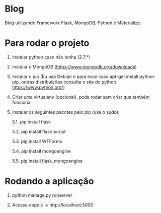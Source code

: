 # Blog
Blog utilizando Framework Flask, MongoDB, Python e Materialize.

# Para rodar o projeto

1. Instalar python caso não tenha (2.7.*)

2. Instalar o MongoDB (https://www.mongodb.org/downloads)

3. Instalar o pip (Eu uso Debian e para esse caso apt-get install python-pip, outras distribuições consulte o site do python https://www.python.org/)

4. Criar uma virtualenv (opcional), pode rodar sem criar que também funciona.

5. Instalar os seguintes pacotes pelo pip (use o sudo):

    5.1. pip install flask

    5.2. pip install flask-script

    5.3. pip install WTForms

    5.4. pip install mongoengine

    5.5. pip install flask_mongoengine


# Rodando a aplicação

1. python manage.py runserver

2. Acesse depois -> http://localhost:5000
